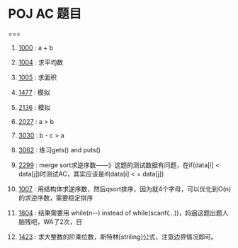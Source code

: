 # POJ AC 题目
===
1.  [1000](1000.cpp) : a + b

2.  [1004](1004.cpp) : 求平均数

3.  [1005](1005.cpp) : 求面积

4.  [1477](1477.cpp) : 模拟

5.  [2136](2136.cpp) : 模拟

6.  [2027](2027.cpp) : a > b

7.  [3030](3030.cpp) : b - c > a

8.  [3062](3062.cpp) : 练习gets() and puts()

9.  [2299](2299.cpp) : merge sort求逆序数——》这题的测试数据有问题，在if(data[i] < data[j])时测试AC，其实应该是if(data[i] < =  data[j])

10. [1007](1007.cpp) : 用结构体求逆序数，然后qsort排序，因为就4个字母，可以优化到O(n)的求逆序数，需要稳定排序

11. [1804](1804.cpp) : 结果需要用 while(n--) instead of while(scanf(...))，妈逼这题出题人脑残吧，WA了2次，日  

12. [1423](1423.cpp) : 求大整数的阶乘位数，斯特林[striling]公式，注意边界情况即可。
